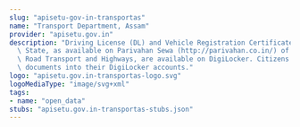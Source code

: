 ```yaml
---
slug: "apisetu-gov-in-transportas"
name: "Transport Department, Assam"
provider: "apisetu.gov.in"
description: "Driving License (DL) and Vehicle Registration Certificate (RC) of the\
  \ State, as available on Parivahan Sewa (http://parivahan.co.in/) of Ministry of\
  \ Road Transport and Highways, are available on DigiLocker. Citizens can pull these\
  \ documents into their DigiLocker accounts."
logo: "apisetu.gov.in-transportas-logo.svg"
logoMediaType: "image/svg+xml"
tags:
- name: "open_data"
stubs: "apisetu.gov.in-transportas-stubs.json"
---
```

